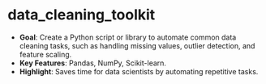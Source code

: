 # data_cleaning_toolkit
- **Goal**: Create a Python script or library to automate common data cleaning tasks, such as handling missing values, outlier detection, and feature scaling.
- **Key Features**: Pandas, NumPy, Scikit-learn.
- **Highlight**: Saves time for data scientists by automating repetitive tasks.
